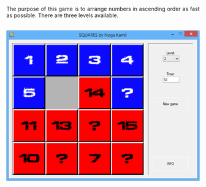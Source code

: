 <p align="justify">
  The purpose of this game is to arrange numbers in ascending order as fast as possible. There are three levels available.
</p>
<br />
<img
  src="https://github.com/Karmello/BossPuzzle/blob/master/screenshots/1.png?raw=true"
  alt="BossPuzzle"
  width="700px"
/>
